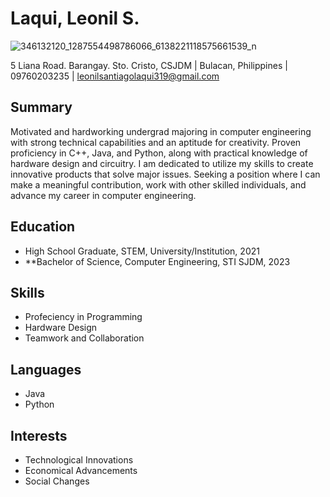 # Laqui, Leonil S. 
![346132120_1287554498786066_6138221118575661539_n](https://github.com/LeonilLaqui/app-dev./assets/134489823/79044691-bf1b-4ebe-a56b-882ccfec3903)

5 Liana Road. Barangay. Sto. Cristo, CSJDM | Bulacan, Philippines | 09760203235 | leonilsantiagolaqui319@gmail.com


## Summary
Motivated and hardworking undergrad majoring in computer engineering with strong technical capabilities and an aptitude for creativity. Proven proficiency in C++, Java, and Python, along with practical knowledge of hardware design and circuitry. I am dedicated to utilize my skills to create innovative products that solve major issues. Seeking a position where I can make a meaningful contribution, work with other skilled individuals, and advance my career in computer engineering.

## Education
- High School Graduate, STEM, University/Institution, 2021
- **Bachelor of Science, Computer Engineering, STI SJDM, 2023

## Skills
- Profeciency in Programming
- Hardware Design
- Teamwork and Collaboration

## Languages
- Java
- Python

## Interests
- Technological Innovations
- Economical Advancements
- Social Changes
